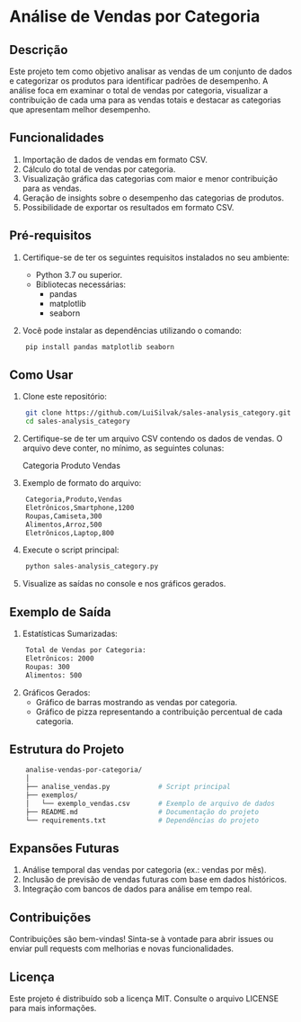 # Análise de Vendas por Categoria

## Descrição

Este projeto tem como objetivo analisar as vendas de um conjunto de dados e categorizar os produtos para identificar padrões de desempenho. A análise foca em examinar o total de vendas por categoria, visualizar a contribuição de cada uma para as vendas totais e destacar as categorias que apresentam melhor desempenho.

## Funcionalidades

1. Importação de dados de vendas em formato CSV.
2. Cálculo do total de vendas por categoria.
3. Visualização gráfica das categorias com maior e menor contribuição para as vendas.
4. Geração de insights sobre o desempenho das categorias de produtos.
5. Possibilidade de exportar os resultados em formato CSV.

## Pré-requisitos

1. Certifique-se de ter os seguintes requisitos instalados no seu ambiente:

    - Python 3.7 ou superior.
    - Bibliotecas necessárias:
        - pandas
        - matplotlib
        - seaborn

2. Você pode instalar as dependências utilizando o comando:

```bash
    pip install pandas matplotlib seaborn
```

## Como Usar

1. Clone este repositório:

```bash
    git clone https://github.com/LuiSilvak/sales-analysis_category.git
    cd sales-analysis_category
```
2. Certifique-se de ter um arquivo CSV contendo os dados de vendas. O arquivo deve conter, no mínimo, as seguintes colunas:

    Categoria
    Produto
    Vendas

3. Exemplo de formato do arquivo:

```bash
    Categoria,Produto,Vendas
    Eletrônicos,Smartphone,1200
    Roupas,Camiseta,300
    Alimentos,Arroz,500
    Eletrônicos,Laptop,800
```
4. Execute o script principal:

```bash
    python sales-analysis_category.py
```

5. Visualize as saídas no console e nos gráficos gerados.

## Exemplo de Saída

1. Estatísticas Sumarizadas:

```bash
    Total de Vendas por Categoria:
    Eletrônicos: 2000
    Roupas: 300
    Alimentos: 500
```

2. Gráficos Gerados:
    - Gráfico de barras mostrando as vendas por categoria.
    - Gráfico de pizza representando a contribuição percentual de cada categoria.

## Estrutura do Projeto

```bash
    analise-vendas-por-categoria/
    │
    ├── analise_vendas.py            # Script principal
    ├── exemplos/
    │   └── exemplo_vendas.csv       # Exemplo de arquivo de dados
    ├── README.md                    # Documentação do projeto
    └── requirements.txt             # Dependências do projeto
```
## Expansões Futuras

1. Análise temporal das vendas por categoria (ex.: vendas por mês).
2. Inclusão de previsão de vendas futuras com base em dados históricos.
3. Integração com bancos de dados para análise em tempo real.

## Contribuições

Contribuições são bem-vindas! Sinta-se à vontade para abrir issues ou enviar pull requests com melhorias e novas funcionalidades.

## Licença

Este projeto é distribuído sob a licença MIT. Consulte o arquivo LICENSE para mais informações.
